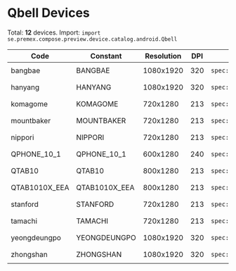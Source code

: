 # Qbell Devices

Total: **12** devices. Import: `import se.premex.compose.preview.device.catalog.android.Qbell`

| Code | Constant | Resolution | DPI | Compose Spec | Preview Usage |
|------|----------|------------|-----|-------------|---------------|
| bangbae | BANGBAE | 1080x1920 | 320 | `spec:width=1080px,height=1920px,dpi=320` | `@Preview(device = Qbell.BANGBAE)` |
| hanyang | HANYANG | 1080x1920 | 320 | `spec:width=1080px,height=1920px,dpi=320` | `@Preview(device = Qbell.HANYANG)` |
| komagome | KOMAGOME | 720x1280 | 213 | `spec:width=720px,height=1280px,dpi=213` | `@Preview(device = Qbell.KOMAGOME)` |
| mountbaker | MOUNTBAKER | 720x1280 | 213 | `spec:width=720px,height=1280px,dpi=213` | `@Preview(device = Qbell.MOUNTBAKER)` |
| nippori | NIPPORI | 720x1280 | 213 | `spec:width=720px,height=1280px,dpi=213` | `@Preview(device = Qbell.NIPPORI)` |
| QPHONE_10_1 | QPHONE_10_1 | 600x1280 | 240 | `spec:width=600px,height=1280px,dpi=240` | `@Preview(device = Qbell.QPHONE_10_1)` |
| QTAB10 | QTAB10 | 800x1280 | 213 | `spec:width=800px,height=1280px,dpi=213` | `@Preview(device = Qbell.QTAB10)` |
| QTAB1010X_EEA | QTAB1010X_EEA | 800x1280 | 213 | `spec:width=800px,height=1280px,dpi=213` | `@Preview(device = Qbell.QTAB1010X_EEA)` |
| stanford | STANFORD | 720x1280 | 213 | `spec:width=720px,height=1280px,dpi=213` | `@Preview(device = Qbell.STANFORD)` |
| tamachi | TAMACHI | 720x1280 | 213 | `spec:width=720px,height=1280px,dpi=213` | `@Preview(device = Qbell.TAMACHI)` |
| yeongdeungpo | YEONGDEUNGPO | 1080x1920 | 320 | `spec:width=1080px,height=1920px,dpi=320` | `@Preview(device = Qbell.YEONGDEUNGPO)` |
| zhongshan | ZHONGSHAN | 1080x1920 | 320 | `spec:width=1080px,height=1920px,dpi=320` | `@Preview(device = Qbell.ZHONGSHAN)` |

<!-- Generated automatically. Do not edit manually. -->
